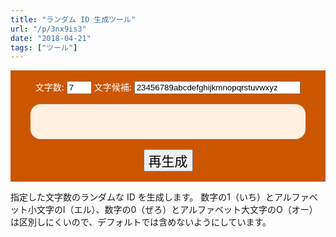 ```yaml
---
title: "ランダム ID 生成ツール"
url: "/p/3nx9is3"
date: "2018-04-21"
tags: ["ツール"]
---
```


<form style="color:white; background:#c50; padding:1rem; text-align:center;">
  <label>
    文字数:
    <input id="digits" type="number" value="7" style="width:3em">
  </label>
  <label>
    文字候補:
    <input id="candidate" type="text" value="23456789abcdefghijkmnopqrstuvwxyz" required style="width:20em"></input>
  </label>
  <div id="result" style="border-radius:1rem; letter-spacing:0.1em; text-align: center; background:#fff0e0; color:#c50; font-size: 2.5rem; font-weight: bolder; margin: 1rem 1rem 0 1rem; padding: 0.7em;"></div>
  <button onclick="generate(); return false;" style="margin-top:1rem; font-size:1.5em;">再生成</button>
</form>

<script>
function generate() {
  var candidate = document.getElementById('candidate').value;
  var digits = document.getElementById('digits').value;
  var result = '';
  for (var i = 0; i < digits; ++i) {
    var index = Math.floor(Math.random() * candidate.length);
    result += candidate.charAt(index);
  }
  document.getElementById('result').innerText = result;
}
window.onload = generate();
</script>

指定した文字数のランダムな ID を生成します。
数字の1（いち）とアルファベット小文字のl（エル）、数字の0（ぜろ）とアルファベット大文字のO（オー）は区別しにくいので、デフォルトでは含めないようにしています。

